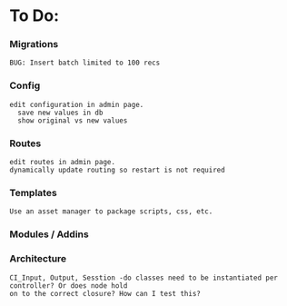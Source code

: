 # To Do:

### Migrations

    BUG: Insert batch limited to 100 recs

### Config

    edit configuration in admin page.
      save new values in db
      show original vs new values

### Routes

    edit routes in admin page.
    dynamically update routing so restart is not required

### Templates

    Use an asset manager to package scripts, css, etc.

### Modules / Addins

### Architecture

    CI_Input, Output, Sesstion -do classes need to be instantiated per controller? Or does node hold
    on to the correct closure? How can I test this?


